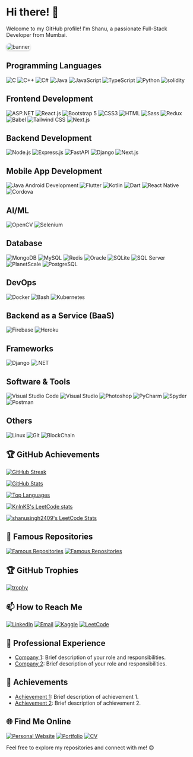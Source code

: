 # Hi there! 👋

Welcome to my GitHub profile! I'm Shanu, a passionate Full-Stack Developer from Mumbai. 

<img src="https://media.licdn.com/dms/image/D4D16AQFB1k9r_VksXA/profile-displaybackgroundimage-shrink_350_1400/0/1672243033877?e=1705536000&v=beta&t=1XS2maKf4LkGKgdGpkmWUWlHZNSBRUzP7UKYQjWBJXI" alt="banner" style="border-radius: 8px; border: white 1px solid; box-shadow: 0 2px 4px rgba(0, 0, 0, 0.2);">


## Programming Languages

![C](https://img.shields.io/badge/-C-00599C?style=flat-square&logo=c&logoColor=white)
![C++](https://img.shields.io/badge/-C++-00599C?style=flat-square&logo=c%2B%2B&logoColor=white)
![C#](https://img.shields.io/badge/-C%23-239120?style=flat-square&logo=c-sharp&logoColor=white)
![Java](https://img.shields.io/badge/-Java-007396?style=flat-square&logo=java&logoColor=white)
![JavaScript](https://img.shields.io/badge/-JavaScript-F7DF1E?style=flat-square&logo=javascript&logoColor=black)
![TypeScript](https://img.shields.io/badge/-TypeScript-007ACC?style=flat-square&logo=typescript&logoColor=white)
![Python](https://img.shields.io/badge/-Python-3776AB?style=flat-square&logo=python&logoColor=white)
![solidity](https://img.shields.io/badge/-solidity-000000?style=flat-square&logo=solidity&logoColor=white)

## Frontend Development

![ASP.NET](https://img.shields.io/badge/-ASP.NET-512BD4?style=flat-square&logo=dot-net&logoColor=white)
![React.js](https://img.shields.io/badge/-React.js-61DAFB?style=flat-square&logo=react&logoColor=black)
![Bootstrap 5](https://img.shields.io/badge/-Bootstrap%205-7952B3?style=flat-square&logo=bootstrap&logoColor=white)
![CSS3](https://img.shields.io/badge/-CSS3-1572B6?style=flat-square&logo=css3&logoColor=white)
![HTML](https://img.shields.io/badge/-HTML-E34F26?style=flat-square&logo=html5&logoColor=white)
![Sass](https://img.shields.io/badge/-Sass-CC6699?style=flat-square&logo=sass&logoColor=white)
![Redux](https://img.shields.io/badge/-Redux-764ABC?style=flat-square&logo=redux&logoColor=white)
![Babel](https://img.shields.io/badge/-Babel-F9DC3E?style=flat-square&logo=babel&logoColor=black)
![Tailwind CSS](https://img.shields.io/badge/-Tailwind%20CSS-38B2AC?style=flat-square&logo=tailwind-css&logoColor=white)
![Next.js](https://img.shields.io/badge/-Next.js-000000?style=flat-square&logo=next-dot-js&logoColor=white)

## Backend Development

![Node.js](https://img.shields.io/badge/-Node.js-339933?style=flat-square&logo=node.js&logoColor=white)
![Express.js](https://img.shields.io/badge/-Express.js-000000?style=flat-square&logo=express&logoColor=white)
![FastAPI](https://img.shields.io/badge/-FastAPI-009688?style=flat-square&logo=fastapi&logoColor=white)
![Django](https://img.shields.io/badge/-Django-092E20?style=flat-square&logo=django&logoColor=white)
![Next.js](https://img.shields.io/badge/-Next.js-000000?style=flat-square&logo=next-dot-js&logoColor=white)

## Mobile App Development

![Java Android Development](https://img.shields.io/badge/-Java%20Android%20Development-3DDC84?style=flat-square&logo=java&logoColor=white)
![Flutter](https://img.shields.io/badge/-Flutter-02569B?style=flat-square&logo=flutter&logoColor=white)
![Kotlin](https://img.shields.io/badge/-Kotlin-0095D5?style=flat-square&logo=kotlin&logoColor=white)
![Dart](https://img.shields.io/badge/-Dart-0175C2?style=flat-square&logo=dart&logoColor=white)
![React Native](https://img.shields.io/badge/-React%20Native-61DAFB?style=flat-square&logo=react&logoColor=black)
![Cordova](https://img.shields.io/badge/-Cordova-E8E8E8?style=flat-square&logo=apache-cordova&logoColor=black)


## AI/ML

![OpenCV](https://img.shields.io/badge/-OpenCV-5C3EE8?style=flat-square&logo=opencv&logoColor=white)
![Selenium](https://img.shields.io/badge/-Selenium-43B02A?style=flat-square&logo=selenium&logoColor=white)

## Database

![MongoDB](https://img.shields.io/badge/-MongoDB-47A248?style=flat-square&logo=mongodb&logoColor=white)
![MySQL](https://img.shields.io/badge/-MySQL-4479A1?style=flat-square&logo=mysql&logoColor=white)
![Redis](https://img.shields.io/badge/-Redis-DC382D?style=flat-square&logo=redis&logoColor=white)
![Oracle](https://img.shields.io/badge/-Oracle-F80000?style=flat-square&logo=oracle&logoColor=white)
![SQLite](https://img.shields.io/badge/-SQLite-003B57?style=flat-square&logo=sqlite&logoColor=white)
![SQL Server](https://img.shields.io/badge/-SQL%20Server-CC2927?style=flat-square&logo=microsoft-sql-server&logoColor=white)
![PlanetScale](https://img.shields.io/badge/-PlanetScale-47A248?style=flat-square&logo=planetscale&logoColor=white)
![PostgreSQL](https://img.shields.io/badge/-PostgreSQL-336791?style=flat-square&logo=postgresql&logoColor=white)


## DevOps

![Docker](https://img.shields.io/badge/-Docker-2496ED?style=flat-square&logo=docker&logoColor=white)
![Bash](https://img.shields.io/badge/-Bash-4EAA25?style=flat-square&logo=gnu-bash&logoColor=white)
![Kubernetes](https://img.shields.io/badge/-Kubernetes-326CE5?style=flat-square&logo=kubernetes&logoColor=white)


## Backend as a Service (BaaS)

![Firebase](https://img.shields.io/badge/-Firebase-FFCA28?style=flat-square&logo=firebase&logoColor=black)
![Heroku](https://img.shields.io/badge/-Heroku-430098?style=flat-square&logo=heroku&logoColor=white)

## Frameworks

![Django](https://img.shields.io/badge/-Django-092E20?style=flat-square&logo=django&logoColor=white)
![.NET](https://img.shields.io/badge/-.NET-512BD4?style=flat-square&logo=dot-net&logoColor=white)

## Software & Tools

![Visual Studio Code](https://img.shields.io/badge/-Visual%20Studio%20Code-007ACC?style=flat-square&logo=visual-studio-code&logoColor=white)
![Visual Studio](https://img.shields.io/badge/-Visual%20Studio-5C2D91?style=flat-square&logo=visual-studio&logoColor=white)
![Photoshop](https://img.shields.io/badge/-Photoshop-31A8FF?style=flat-square&logo=adobe-photoshop&logoColor=white)
![PyCharm](https://img.shields.io/badge/-PyCharm-000000?style=flat-square&logo=pycharm&logoColor=white)
![Spyder](https://img.shields.io/badge/-Spyder-FF0000?style=flat-square&logo=spyder-ide&logoColor=white)
![Postman](https://img.shields.io/badge/-Postman-FF6C37?style=flat-square&logo=postman&logoColor=white)

## Others

![Linux](https://img.shields.io/badge/-Linux-FCC624?style=flat-square&logo=linux&logoColor=black)
![Git](https://img.shields.io/badge/-Git-F05032?style=flat-square&logo=git&logoColor=white)
![BlockChain](https://img.shields.io/badge/-Blockchain-FF6C37?style=flat-square&logo=Blockchain&logoColor=white)


## 🏆 GitHub Achievements

<!-- GitHub Activity Graph -->
[![GitHub Streak](https://github-readme-streak-stats.herokuapp.com/?user=shanu2409&theme=radical)](https://git.io/streak-stats)

<!-- GitHub Stats -->
[![GitHub Stats](https://github-readme-stats.vercel.app/api?username=shanu2409&show_icons=true&count_private=true&theme=radical)](https://github.com/anuraghazra/github-readme-stats)

<!-- Top Languages -->
[![Top Languages](https://github-readme-stats.vercel.app/api/top-langs/?username=shanu2409&layout=compact&theme=radical)](https://github.com/anuraghazra/github-readme-stats)


<!-- LeetCode stats -->

[![KnlnKS's LeetCode stats](https://leetcode-stats-six.vercel.app/?username=shanusingh2409&theme=dark)](https://github.com/KnlnKS/leetcode-stats)

[![shanusingh2409's LeetCode Stats](https://leetcode-stats.vercel.app/api?username=shanusingh2409&theme=dark)](https://github.com/JeremyTsaii/leetcode-stats)

## 🌟 Famous Repositories

<!-- Repository Card Grid -->
[![Famous Repositories](https://github-readme-stats.vercel.app/api/pin/?username=shanu2409&repo=Modern_CV&theme=radical)](https://github.com/Shanu2409/Modern_CV)
[![Famous Repositories](https://github-readme-stats.vercel.app/api/pin/?username=shanu2409&repo=SPortfolio&theme=radical)](https://github.com/Shanu2409/SPortfolio)

## 🏆 GitHub Trophies

[![trophy](https://github-profile-trophy.vercel.app/?username=Shanu2409&theme=radical)](https://github.com/ryo-ma/github-profile-trophy)



## 📫 How to Reach Me

[![LinkedIn](https://img.shields.io/badge/-LinkedIn-0077B5?style=flat-square&logo=linkedin&logoColor=white)](https://www.linkedin.com/in/shanukumar-singh-918839242/)
[![Email](https://img.shields.io/badge/-Email-D14836?style=flat-square&logo=gmail&logoColor=white)](mailto:shanusingh2409@gmail.com)
[![Kaggle](https://img.shields.io/badge/-Kaggle-20BEFF?style=flat-square&logo=kaggle&logoColor=white)](https://www.kaggle.com/shanu2409)
[![LeetCode](https://img.shields.io/badge/-LeetCode-FFA116?style=flat-square&logo=leetcode&logoColor=black)](https://leetcode.com/shanusingh2409/)



## 💼 Professional Experience

- [Company 1](link-to-company): Brief description of your role and responsibilities.
- [Company 2](link-to-company): Brief description of your role and responsibilities.

## 🌟 Achievements

- [Achievement 1](link-to-achievement): Brief description of achievement 1.
- [Achievement 2](link-to-achievement): Brief description of achievement 2.


## 🌐 Find Me Online

[![Personal Website](https://img.shields.io/badge/-Personal%20Website-4285F4?style=for-the-badge&logo=google-chrome&logoColor=white)](https://shanu2409.github.io/FPortfolio/)
[![Portfolio](https://img.shields.io/badge/-Portfolio-00BFFF?style=for-the-badge&logo=portfolio&logoColor=white)](https://shanu2409.github.io/SPortfolio/)
[![CV](https://img.shields.io/badge/-CV-FF4081?style=for-the-badge&logo=pdf&logoColor=white)](https://shanu2409.github.io/CV_DN)


Feel free to explore my repositories and connect with me! 😊

